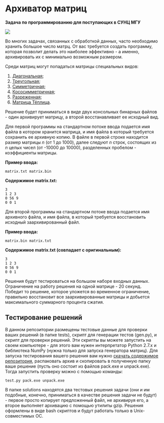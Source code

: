Архиватор матриц
=====================
**Задача по программированию для поступающих в СУНЦ МГУ**

![](http://i.imgur.com/qUBFS4f.png)

Во многих задачах, связанных с обработкой данных, часто необходимо хранить большое число матрц. От вас требуется создать программу, которая позволит делать это наиболее эффективно - а именно, архивировать их с минимально возможным размером.

Среди матриц могут попадаться матрицы специальных видов:

1. [Диагональная](http://ru.wikipedia.org/wiki/Диагональная\_матрица);
2. [Треугольная](http://ru.wikipedia.org/wiki/Треугольная\_матрица);
3. [Симметричная](http://ru.wikipedia.org/wiki/Симметричная\_матрица);
4. [Кососимметричная](http://ru.wikipedia.org/wiki/Кососимметричная\_матрица);
5. [Разреженная](http://ru.wikipedia.org/wiki/Разреженная\_матрица);
6. [Матрица Тёплица](http://ru.wikipedia.org/wiki/Матрица\_Теплица).

Решение будет приниматься в виде двух консольных бинарных файлов - один архивирует матрицу, а второй восстанавливает ее исходный вид.

Для первой программы на стандартном потоке ввода подается имя файла в котором хранится матрица, и имя файла в который требуется сохранить ее архивную копию. В файле в первой строке находится размер матрицы _n_ (от 1 до 1000), далее следуют _n_ строк, состоящих из _n_ целых чисел (от -10000 до 10000), разделенных пробелом - коэффициенты матрицы.

**Пример ввода:**

	matrix.txt matrix.bin

**Содержимое matrix.txt:**

	3
	1 2 3
	0 56 9
	0 0 1

Для второй программы на стандартном потоке ввода подается имя архивного файла, и имя файла, в который требуется восстановить исходный заархивированный файл.

**Пример ввода:**

	matrix.bin matrix.txt

**Содержимое matrix.txt (совпадает с оригинальным):**

	3
	1 2 3
	0 56 9
	0 0 1

Решения будут тестироваться на большом наборе входных данных. Ограничение на работу решения на одной матрице - 20 секунд. Победит то решение, которое уложется во временное ограничение, правильно восстановит все заархивированные матрицы и добьется максимального суммарного процента сжатия. 

Тестирование решений
------

В данном репозитории размещены тестовые данные для проверки ваших решений (в папке tests), скрипт для генерации тестов (gen.py), и скрипт для проверки решений. Эти скрипты вы можете запустить на своем компьютере - для этого вам нужен интерпретатор Python 2.7.x и библиотека NumPy (нужна только для запуска генератора матриц). 
Для запуска тестирования вашего решения вам нужно [скачать содержимое репозитория](https://github.com/MAD-GooZe/matrix-archiever-test/archive/master.zip), распаковать архив и скопировать в полученную папку ваше решение (пусть оно состоит из файлов pack.exe и unpack.exe). Тогда запустить проверку можно с помощью команды:

	test.py pack.exe unpack.exe

В папке solutions находятся два тестовых решения задачи (они и им подобные, конечно, приниматься в качестве решения задачи не будут) - первое просто копирует предложенный файл, не архивируя его, а второе выполняет архивацию с помощью утилиты gzip. Решения оформлены в виде bash скриптов и будут работать только в Unix-совместимых ОС.



